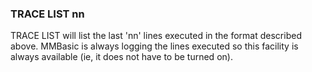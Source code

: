 ### TRACE LIST nn

TRACE LIST will list the last 'nn' lines executed in the format described above. MMBasic is always logging the lines executed so this facility is always available (ie, it does not have to be turned on).

